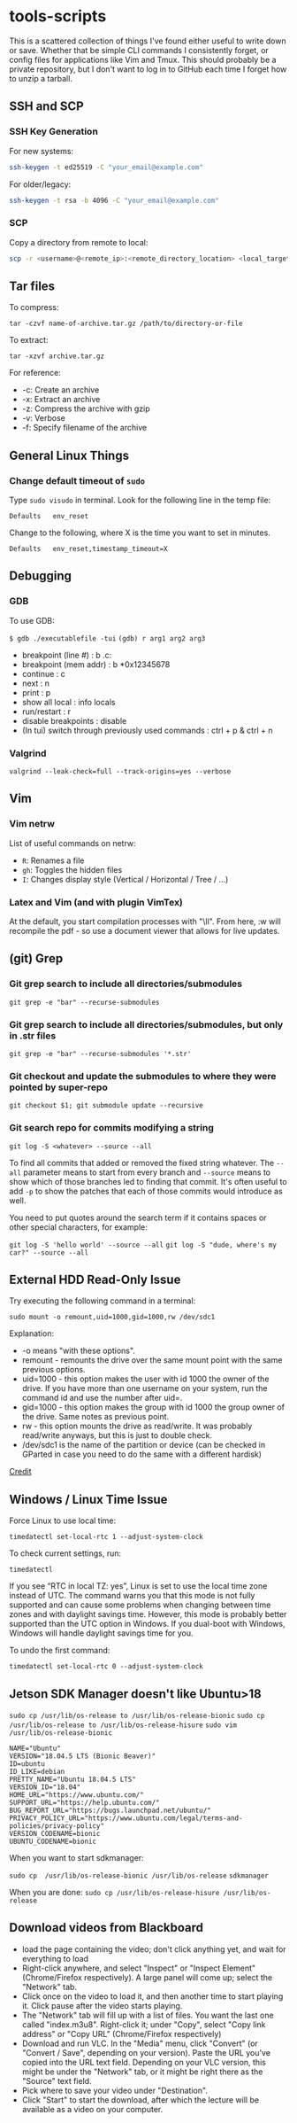 # tools-scripts

This is a scattered collection of things I've found either useful to write down or save. Whether that be simple CLI commands I consistently forget, or config files for applications like Vim and Tmux. This should probably be a private repository, but I don't want to log in to GitHub each time I forget how to unzip a tarball.

## SSH and SCP

### SSH Key Generation

For new systems:
```bash
ssh-keygen -t ed25519 -C "your_email@example.com"
```
For older/legacy:
```bash
ssh-keygen -t rsa -b 4096 -C "your_email@example.com"
```

### SCP

Copy a directory from remote to local:
```bash
scp -r <username>@<remote_ip>:<remote_directory_location> <local_target_location>
```

## Tar files

To compress: 

`tar -czvf name-of-archive.tar.gz /path/to/directory-or-file` 

To extract:

`tar -xzvf archive.tar.gz`

For reference:

* -c: Create an archive
* -x: Extract an archive
* -z: Compress the archive with gzip
* -v: Verbose
* -f: Specify filename of the archive

## General Linux Things

### Change default timeout of `sudo`

Type `sudo visudo` in terminal. Look for the following line in the temp file:

`Defaults   env_reset`

Change to the following, where X is the time you want to set in minutes.

`Defaults   env_reset,timestamp_timeout=X`

## Debugging 

### GDB

To use GDB:

`$ gdb ./executablefile -tui`
`(gdb) r arg1 arg2 arg3`

* breakpoint (line #)   : b <filename>.c:<linenum>
* breakpoint (mem addr) : b \*0x12345678
* continue : c
* next : n
* print : p <variable>
* show all local : info locals
* run/restart : r
* disable breakpoints : disable
* (In tui) switch through previously used commands : ctrl + p & ctrl + n

### Valgrind

`valgrind --leak-check=full --track-origins=yes --verbose`

## Vim

### Vim netrw

List of useful commands on netrw:

* `R`: Renames a file 
* `gh`: Toggles the hidden files
* `I`: Changes display style (Vertical / Horizontal / Tree / ...)

### Latex and Vim (and with plugin VimTex)

At the default, you start compilation processes with "\\ll". From here, :w will recompile the pdf - so use a document viewer that allows for live updates.

## (git) Grep

### Git grep search to include all directories/submodules

`git grep -e "bar" --recurse-submodules`

### Git grep search to include all directories/submodules, but only in .str files

`git grep -e "bar" --recurse-submodules '*.str'`

### Git checkout and update the submodules to where they were pointed by super-repo

`git checkout $1; git submodule update --recursive`

### Git search repo for commits modifying a string

`git log -S <whatever> --source --all`

To find all commits that added or removed the fixed string whatever. The `--all` parameter means to start from every branch and `--source` means to show which of those branches led to finding that commit. It's often useful to add `-p` to show the patches that each of those commits would introduce as well.

You need to put quotes around the search term if it contains spaces or other special characters, for example:

`git log -S 'hello world' --source --all`
`git log -S "dude, where's my car?" --source --all`

## External HDD Read-Only Issue

Try executing the following command in a terminal:

`sudo mount -o remount,uid=1000,gid=1000,rw /dev/sdc1`

Explanation:

* -o means "with these options".
* remount - remounts the drive over the same mount point with the same previous options.
* uid=1000 - this option makes the user with id 1000 the owner of the drive. If you have more than one username on your system, run the command id and use the number after uid=.
* gid=1000 - this option makes the group with id 1000 the group owner of the drive. Same notes as previous point.
* rw - this option mounts the drive as read/write. It was probably read/write anyways, but this is just to double check.
* /dev/sdc1 is the name of the partition or device (can be checked in GParted in case you need to do the same with a different hardisk)

[Credit](https://askubuntu.com/questions/333287/how-to-fix-external-hard-disk-read-only)

## Windows / Linux Time Issue

Force Linux to use local time:

`timedatectl set-local-rtc 1 --adjust-system-clock`

To check current settings, run:

`timedatectl`

If you see “RTC in local TZ: yes”, Linux is set to use the local time zone instead of UTC. The command warns you that this mode is not fully supported and can cause some problems when changing between time zones and with daylight savings time. However, this mode is probably better supported than the UTC option in Windows. If you dual-boot with Windows, Windows will handle daylight savings time for you.

To undo the first command:

`timedatectl set-local-rtc 0 --adjust-system-clock`

## Jetson SDK Manager doesn't like Ubuntu>18

`sudo cp /usr/lib/os-release to /usr/lib/os-release-bionic`
`sudo cp /usr/lib/os-release to /usr/lib/os-release-hisure`
`sudo vim /usr/lib/os-release-bionic`

```
NAME="Ubuntu"
VERSION="18.04.5 LTS (Bionic Beaver)"
ID=ubuntu
ID_LIKE=debian
PRETTY_NAME="Ubuntu 18.04.5 LTS"
VERSION_ID="18.04"
HOME_URL="https://www.ubuntu.com/"
SUPPORT_URL="https://help.ubuntu.com/"
BUG_REPORT_URL="https://bugs.launchpad.net/ubuntu/"
PRIVACY_POLICY_URL="https://www.ubuntu.com/legal/terms-and-policies/privacy-policy"
VERSION_CODENAME=bionic
UBUNTU_CODENAME=bionic
```

When you want to start sdkmanager:

`sudo cp  /usr/lib/os-release-bionic /usr/lib/os-release`
`sdkmanager`

When you are done:
`sudo cp /usr/lib/os-release-hisure /usr/lib/os-release`

## Download videos from Blackboard

* load the page containing the video; don't click anything yet, and wait for everything to load
* Right-click anywhere, and select "Inspect" or "Inspect Element" (Chrome/Firefox respectively). A large panel will come up; select the "Network" tab.
* Click once on the video to load it, and then another time to start playing it. Click pause after the video starts playing.
* The "Network" tab will fill up with a list of files. You want the last one called "index.m3u8". Right-click it; under "Copy", select "Copy link address" or "Copy URL" (Chrome/Firefox respectively)
* Download and run VLC. In the "Media" menu, click "Convert" (or "Convert / Save", depending on your version). Paste the URL you've copied into the URL text field. Depending on your VLC version, this might be under the "Network" tab, or it might be right there as the "Source" text field.
* Pick where to save your video under "Destination".
* Click "Start" to start the download, after which the lecture will be available as a video on your computer.
